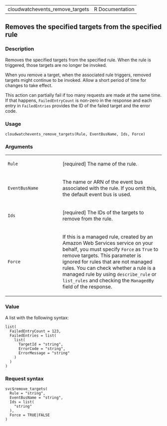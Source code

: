 <table style="width: 100%;">
<tbody>
<tr class="odd">
<td>cloudwatchevents_remove_targets</td>
<td style="text-align: right;">R Documentation</td>
</tr>
</tbody>
</table>

## Removes the specified targets from the specified rule

### Description

Removes the specified targets from the specified rule. When the rule is
triggered, those targets are no longer be invoked.

When you remove a target, when the associated rule triggers, removed
targets might continue to be invoked. Allow a short period of time for
changes to take effect.

This action can partially fail if too many requests are made at the same
time. If that happens, `FailedEntryCount` is non-zero in the response
and each entry in `FailedEntries` provides the ID of the failed target
and the error code.

### Usage

    cloudwatchevents_remove_targets(Rule, EventBusName, Ids, Force)

### Arguments

<table>
<colgroup>
<col style="width: 35%" />
<col style="width: 65%" />
</colgroup>
<tbody>
<tr class="odd">
<td><code id="cloudwatchevents_remove_targets_:_Rule">Rule</code></td>
<td><p>[required] The name of the rule.</p></td>
</tr>
<tr class="even">
<td><code
id="cloudwatchevents_remove_targets_:_EventBusName">EventBusName</code></td>
<td><p>The name or ARN of the event bus associated with the rule. If you
omit this, the default event bus is used.</p></td>
</tr>
<tr class="odd">
<td><code id="cloudwatchevents_remove_targets_:_Ids">Ids</code></td>
<td><p>[required] The IDs of the targets to remove from the
rule.</p></td>
</tr>
<tr class="even">
<td><code id="cloudwatchevents_remove_targets_:_Force">Force</code></td>
<td><p>If this is a managed rule, created by an Amazon Web Services
service on your behalf, you must specify <code>Force</code> as
<code>True</code> to remove targets. This parameter is ignored for rules
that are not managed rules. You can check whether a rule is a managed
rule by using <code>describe_rule</code> or <code>list_rules</code> and
checking the <code>ManagedBy</code> field of the response.</p></td>
</tr>
</tbody>
</table>

### Value

A list with the following syntax:

    list(
      FailedEntryCount = 123,
      FailedEntries = list(
        list(
          TargetId = "string",
          ErrorCode = "string",
          ErrorMessage = "string"
        )
      )
    )

### Request syntax

    svc$remove_targets(
      Rule = "string",
      EventBusName = "string",
      Ids = list(
        "string"
      ),
      Force = TRUE|FALSE
    )
